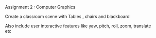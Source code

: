 Assignment 2 : Computer Graphics

Create a classroom scene with Tables , chairs and blackboard

Also include user interactive features like yaw, pitch, roll, zoom, translate etc
